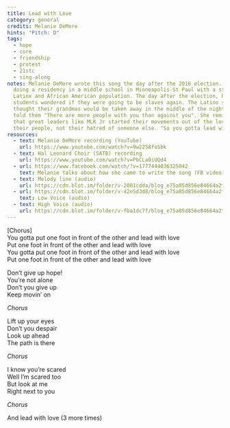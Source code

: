 ```yaml
---
title: Lead with Love
category: general
credits: Melanie DeMore
hints: "Pitch: D"
tags:
  - hope
  - core
  - friendship
  - protest
  - 21stc
  - sing-along
notes: Melanie DeMore wrote this song the day after the 2016 election. She was
  doing a residency in a middle school in Minneapolis-St Paul with a strong
  Latinx and African American population. The day after the election, her black
  students wondered if they were going to be slaves again. The Latino students
  thought their grandmas would be taken away in the middle of the night. She
  told them "There are more people with you than against you". She reminded them
  that great leaders like MLK Jr started their movements out of the love of
  their people, not their hatred of someone else. "So you gotta lead with love."
resources:
  - text: Melanie DeMore recording (YouTube)
    url: https://www.youtube.com/watch?v=9w22S8foSbk
  - text: Hal Leonard Choir (SATB) recording
    url: https://www.youtube.com/watch?v=PbCLa0iUQd4
  - url: https://www.facebook.com/watch/?v=1777444036325042
    text: Melanie talks about how she came to write the song (FB video)
  - text: Melody line (audio)
    url: https://cdn.blot.im/folder/v-2001cdda/blog_e75a85d856e84664a2f2830d84655da7/_Media/one_foot_melody.mp3
  - url: https://cdn.blot.im/folder/v-42e5d3d8/blog_e75a85d856e84664a2f2830d84655da7/_Media/one_foot_low.mp3
    text: Low Voice (audio)
  - text: High Voice (audio)
    url: https://cdn.blot.im/folder/v-fba1dc7f/blog_e75a85d856e84664a2f2830d84655da7/_Media/one_foot_high.mp3
---
```

\[Chorus]\
You gotta put one foot in front of the other and lead with love\
Put one foot in front of the other and lead with love\
You gotta put one foot in front of the other and lead with love\
Put one foot in front of the other and lead with love  

Don’t give up hope!\
You’re not alone\
Don’t you give up\
Keep movin’ on  

*Chorus*  

Lift up your eyes\
Don’t you despair\
Look up ahead\
The path is there  

*Chorus*  

I know you’re scared\
Well I’m scared too\
But look at me\
Right next to you  

*Chorus*  

And lead with love (3 more times)  [](/_Media/one_foot_high.mp3)

